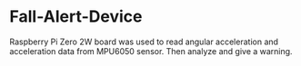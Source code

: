 # Fall-Alert-Device

Raspberry Pi Zero 2W board was used to read angular acceleration and acceleration data from MPU6050 sensor.
Then analyze and give a warning.
